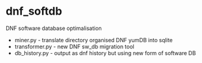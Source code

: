 # dnf_softdb
DNF software database optimalisation

* miner.py - translate directory organised DNF yumDB into sqlite
* transformer.py - new DNF sw_db migration tool
* db_history.py - output as dnf history but using new form of software DB
